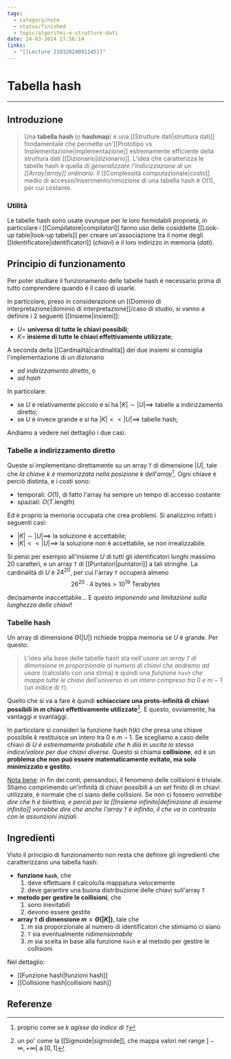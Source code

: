 ```yaml
---
tags:
  - category/note
  - status/finished
  - topic/algoritmi-e-strutture-dati
date: 24-03-2024 17:56:14
links:
  - "[[Lecture 21032024091145]]"
---
```

# Tabella hash
---
## Introduzione
> Una **tabella hash** (o **hashmap**) è una [[Strutture dati|struttura dati]] fondamentale che permette un'[[Prototipo vs Implementazione|implementazione]] estremamente efficiente della struttura dati [[Dizionario|dizionario]]. L'idea che caratterizza le tabelle hash è quella di _generalizzare l'indicizzazione di un [[Array|array]] ordinario_. Il [[Complessità computazionale|costo]] medio di accesso/inserimento/rimozione di una tabella hash è $O(1)$, per cui costante.

### Utilità
Le tabelle hash sono usate ovunque per le loro formidabili proprietà, in particolare i [[Compilatore|compilatori]] fanno uso delle cosiddette [[Look-up table|look-up tabels]] per creare un'associazione tra il nome degli [[Identificatore|identificatori]] (_chiavi_) e il loro indirizzo in memoria (_dati_).

## Principio di funzionamento
Per poter studiare il funzionamento delle tabelle hash è necessario prima di tutto comprendere quando è il caso di usarle.

In particolare, preso in considerazione un [[Dominio di interpretazione|dominio di interpretazione]]/caso di studio, si vanno a definire i 2 seguenti [[Insieme|insiemi]]:
- $U =$ **universo di tutte le chiavi possibili**;
- $K =$ **insieme di tutte le chiavi effettivamente utilizzate**;

A seconda della [[Cardinalità|cardinalità]] dei due insiemi si consiglia l'implementazione di un dizionario
- _ad indirizzamento diretto_, o
- _ad hash_

In particolare:
- se $U$ è relativamente piccolo e si ha $|K| \sim |U| \implies$ tabelle a indirizzamento diretto;
- se $U$ è invece grande e si ha $|K| << |U| \implies$ tabelle hash;

Andiamo a vedere nel dettaglio i due casi.

### Tabelle a indirizzamento diretto
Queste si implementano direttamente su un array `T` di dimensione $|U|$, tale che _la chiave $k$ è memorizzata nella posizione $k$ dell'array_[^1]. Ogni chiave è perciò distinta, e i costi sono:
- temporali: $O(1)$, di fatto l'array ha sempre un tempo di accesso costante
- spaziali: $O(T.\text{length})$

Ed è proprio la memoria occupata che crea problemi. Si analizzino infatti i seguenti casi:
- $|K| \sim |U| \implies$ la soluzione è accettabile;
- $|K| << |U| \implies$ la soluzione non è accettabile, se non irrealizzabile.

Si pensi per esempio all'insieme $U$ di tutti gli identificatori lunghi massimo 20 caratteri, e un array `T` di [[Puntatori|puntatori]] a tali stringhe. La cardinalità di $U$ è $24^{20}$, per cui l'array `T` occuperà almeno
$$26^{20} \cdot 4 \text{ bytes} > 10^{19} \text{ Terabytes}$$

decisamente inaccettabile... E questo _imponendo una limitazione sulla lunghezza delle chiavi_!

### Tabelle hash
Un array di dimensione $\Theta(|U|)$ richiede troppa memoria se $U$ è grande. Per questo:
> L'idea alla base delle tabelle hash sta nell'_usare un array `T` di dimensione $m$ proporzionale al numero di chiavi che andremo ad usare_ (calcolato con una stima) e quindi una _funzione `hash` che mappa tutte le chiavi dell'universo in un intero compreso tra $0$ e $m-1$_ (un indice di `T`).

Quello che si va a fare è quindi **schiacciare una proto-infinità di chiavi possibili in $m$ chiavi effettivamente utilizzate**[^2]. E questo, ovviamente, ha vantaggi e svantaggi.

In particolare si consideri la funzione hash $h(k)$ che presa una chiave possibile $k$ restituisce un intero tra $0$ e $m-1$. Se scegliamo a caso delle chiavi di $U$ _è estremamente probabile che $h$ dia in uscita lo stesso indice/valore per due chiavi diverse_. Questo si chiama **collisione**, ed è un **problema che non può essere matematicamente evitato, ma solo minimizzato e gestito**.

<u>Nota bene</u>: in fin dei conti, pensandoci, il fenomeno delle collisioni è triviale. Stiamo comprimendo un'infinità di chiavi possibili a un _set_ finito di $m$ chiavi utilizzate, è normale che ci siano delle collisioni. Se non ci fossero _vorrebbe dire che $h$ è biiettiva, e perciò per la [[Insieme infinito|definizione di insieme infinito]] vorrebbe dire che anche l'array `T` è infinito, il che va in contrasto con le assunzioni iniziali_.

## Ingredienti
Visto il principio di funzionamento non resta che definire gli ingredienti che caratterizzano una tabella hash:
- **funzione `hash`**, che
	1. deve effettuare il calcolo/la mappatura velocemente
	2. deve garantire una buona distribuzione delle chiavi sull'array `T`
- **metodo per gestire le collisioni**, che
	1. sono inevitabili
	2. devono essere gestite
- **array `T` di dimensione $m = \Theta(|K|)$**, tale che
	1. $m$ sia proporzionale al numero di identificatori che stimiamo ci siano
	2. `T` sia eventualmente _ridimensionabile_
	3. $m$ sia scelta in base alla funzione `hash` e al metodo per gestire le collisioni

Nel dettaglio:
- [[Funzione hash|funzioni hash]]
- [[Collisione hash|collisioni hash]]

## Referenze
[^1]: proprio come se _$k$ agisse da indice di `T`_
[^2]: un po' come la [[Sigmoide|sigmoide]], che mappa valori nel range $]-\infty, +\infty[$ a $[0, 1]$